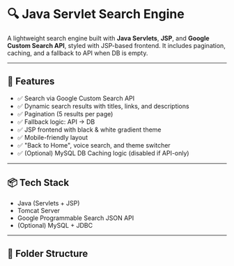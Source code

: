 # 🔍 Java Servlet Search Engine

A lightweight search engine built with **Java Servlets**, **JSP**, and **Google Custom Search API**, styled with JSP-based frontend. It includes pagination, caching, and a fallback to API when DB is empty.

---

## 🚀 Features

- ✅ Search via Google Custom Search API
- ✅ Dynamic search results with titles, links, and descriptions
- ✅ Pagination (5 results per page)
- ✅ Fallback logic: API -> DB
- ✅ JSP frontend with black & white gradient theme
- ✅ Mobile-friendly layout
- ✅ "Back to Home", voice search, and theme switcher
- ✅ (Optional) MySQL DB Caching logic (disabled if API-only)

---

## 📦 Tech Stack

- Java (Servlets + JSP)
- Tomcat Server
- Google Programmable Search JSON API
- (Optional) MySQL + JDBC

---

## 📂 Folder Structure


